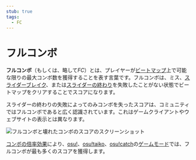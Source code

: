 ```yaml
---
stub: true
tags:
  - FC
---
```


# フルコンボ

**フルコンボ**（もしくは、略して*FC*）とは、プレイヤーが[ビートマップ](/wiki/Beatmap)上で可能な限りの最大コンボ数を獲得することを表す言葉です。フルコンボは、ミス、[スライダーブレイク](/wiki/Gameplay/Slider_break)、または[スライダーの終わり](/wiki/Hit_object/Slidertail)を失敗したことがない状態でビートマップをクリアすることでスコアになります。

スライダーの終わりの失敗によってのみコンボを失ったスコアは、コミュニティではフルコンボであると広く認識されています。これはゲームクライアントやウェブサイトの表示とは異なります。

![フルコンボと壊れたコンボのスコアのスクリーンショット](img/combo-comparison.png "一番上のスコアがフルコンボで、一番下のスコアが壊れたコンボです。")

[コンボの倍率効果](/wiki/Glossary/Combo_multiplier_effect)により、[osu!](/wiki/Game_mode/osu!)、[osu!taiko](/wiki/Game_mode/osu!taiko)、[osu!catch](/wiki/Game_mode/osu!catch)の[ゲームモード](/wiki/Game_mode)では、フルコンボが最も多くのスコアを獲得します。
